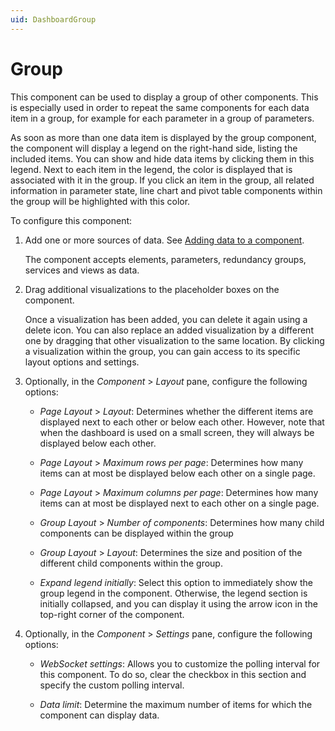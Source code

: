 ```yaml
---
uid: DashboardGroup
---
```


# Group

This component can be used to display a group of other components. This is especially used in order to repeat the same components for each data item in a group, for example for each parameter in a group of parameters.

As soon as more than one data item is displayed by the group component, the component will display a legend on the right-hand side, listing the included items. You can show and hide data items by clicking them in this legend. Next to each item in the legend, the color is displayed that is associated with it in the group. If you click an item in the group, all related information in parameter state, line chart and pivot table components within the group will be highlighted with this color.

To configure this component:

1. Add one or more sources of data. See [Adding data to a component](xref:Adding_data_to_component).

   The component accepts elements, parameters, redundancy groups, services and views as data.

1. Drag additional visualizations to the placeholder boxes on the component.

   Once a visualization has been added, you can delete it again using a delete icon. You can also replace an added visualization by a different one by dragging that other visualization to the same location. By clicking a visualization within the group, you can gain access to its specific layout options and settings.

1. Optionally, in the *Component* > *Layout* pane, configure the following options:

   - *Page Layout* \> *Layout*: Determines whether the different items are displayed next to each other or below each other. However, note that when the dashboard is used on a small screen, they will always be displayed below each other.

   - *Page Layout* \> *Maximum rows per page*: Determines how many items can at most be displayed below each other on a single page.

   - *Page Layout* \> *Maximum columns per page*: Determines how many items can at most be displayed next to each other on a single page.

   - *Group Layout* \> *Number of components*: Determines how many child components can be displayed within the group

   - *Group Layout* \> *Layout*: Determines the size and position of the different child components within the group.

   - *Expand legend initially*: Select this option to immediately show the group legend in the component. Otherwise, the legend section is initially collapsed, and you can display it using the arrow icon in the top-right corner of the component.

1. Optionally, in the *Component* > *Settings* pane, configure the following options:

   - *WebSocket settings*: Allows you to customize the polling interval for this component. To do so, clear the checkbox in this section and specify the custom polling interval.

   - *Data limit*: Determine the maximum number of items for which the component can display data.
